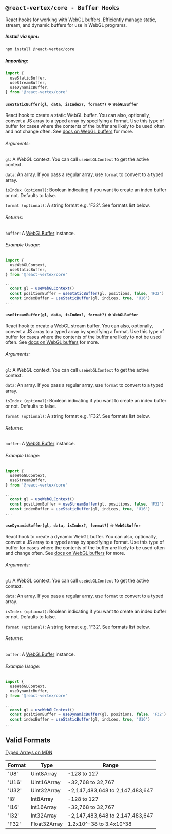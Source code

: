 ## `@react-vertex/core - Buffer Hooks`

React hooks for working with WebGL buffers. Efficiently manage static, stream, and dynamic buffers for use in WebGL programs.

##### Install via npm:
```js
npm install @react-vertex/core
```

##### Importing:

```js
import {
  useStaticBuffer,
  useStreamBuffer,
  useDynamicBuffer,
} from '@react-vertex/core'
```

#### `useStaticBuffer(gl, data, isIndex?, format?)` => `WebGLBuffer`

React hook to create a static WebGL buffer. You can also, optionally, convert a JS array to a typed array by specifying a format. Use this type of buffer for cases where the contents of the buffer are likely to be used often and not change often. See [docs on WebGL buffers](https://developer.mozilla.org/en-US/docs/Web/API/WebGLRenderingContext/bufferData) for more.

###### Arguments:

`gl`: A WebGL context.  You can call `useWebGLContext` to get the active context. 

`data`: An array. If you pass a regular array, use `format` to convert to a typed array.

`isIndex (optional)`: Boolean indicating if you want to create an index buffer or not. Defaults to false.

`format (optional)`: A string format e.g. 'F32'.  See formats list below.

###### Returns:

`buffer`: A [WebGLBuffer](https://developer.mozilla.org/en-US/docs/Web/API/WebGLBuffer) instance.

###### Example Usage:

```js
import {
  useWebGLContext,
  useStaticBuffer,
} from '@react-vertex/core'

...
  const gl = useWebGLContext()
  const positionBuffer = useStaticBuffer(gl, positions, false, 'F32')
  const indexBuffer = useStaticBuffer(gl, indices, true, 'U16')
...

```

#### `useStreamBuffer(gl, data, isIndex?, format?)` => `WebGLBuffer`

React hook to create a WebGL stream buffer. You can also, optionally, convert a JS array to a typed array by specifying a format. Use this type of buffer for cases where the contents of the buffer are likely to not be used often. See [docs on WebGL buffers](https://developer.mozilla.org/en-US/docs/Web/API/WebGLRenderingContext/bufferData) for more.

###### Arguments:

`gl`: A WebGL context.  You can call `useWebGLContext` to get the active context. 

`data`: An array. If you pass a regular array, use `format` to convert to a typed array.

`isIndex (optional)`: Boolean indicating if you want to create an index buffer or not. Defaults to false.

`format (optional)`: A string format e.g. 'F32'.  See formats list below.

###### Returns:

`buffer`: A [WebGLBuffer](https://developer.mozilla.org/en-US/docs/Web/API/WebGLBuffer) instance.

###### Example Usage:

```js
import {
  useWebGLContext,
  useStreamBuffer,
} from '@react-vertex/core'

...
  const gl = useWebGLContext()
  const positionBuffer = useStreamBuffer(gl, positions, false, 'F32')
  const indexBuffer = useStaticBuffer(gl, indices, true, 'U16')
...

```

#### `useDynamicBuffer(gl, data, isIndex?, format?)` => `WebGLBuffer`

React hook to create a dynamic WebGL buffer. You can also, optionally, convert a JS array to a typed array by specifying a format.  Use this type of buffer for cases where the contents of the buffer are likely to be used often and change often. See [docs on WebGL buffers](https://developer.mozilla.org/en-US/docs/Web/API/WebGLRenderingContext/bufferData) for more.

###### Arguments:

`gl`: A WebGL context.  You can call `useWebGLContext` to get the active context. 

`data`: An array. If you pass a regular array, use `format` to convert to a typed array.

`isIndex (optional)`: Boolean indicating if you want to create an index buffer or not. Defaults to false.

`format (optional)`: A string format e.g. 'F32'.  See formats list below.

###### Returns:

`buffer`: A [WebGLBuffer](https://developer.mozilla.org/en-US/docs/Web/API/WebGLBuffer) instance. 

###### Example Usage:

```js
import {
  useWebGLContext,
  useDynamicBuffer,
} from '@react-vertex/core'

...
  const gl = useWebGLContext()
  const positionBuffer = useDynamicBuffer(gl, positions, false, 'F32')
  const indexBuffer = useStaticBuffer(gl, indices, true, 'U16')
...

```

## Valid Formats

[Typed Arrays on MDN](https://developer.mozilla.org/en-US/docs/Web/JavaScript/Typed_arrays#Typed_array_views)

| Format | Type         | Range                            |
| -------|--------------|----------------------------------|
| 'U8'   | Uint8Array   | -128 to 127                      |
| 'U16'  | Uint16Array  | -32,768 to 32,767                |
| 'U32'  | Uint32Array  | -2,147,483,648 to 2,147,483,647  |
| 'I8'   | Int8Array    | -128 to 127                      |
| 'I16'  | Int16Array   | -32,768 to 32,767                |
| 'I32'  | Int32Array   | -2,147,483,648 to 2,147,483,647  |
| 'F32'  | Float32Array | 1.2x10^-38 to 3.4x10^38          |
